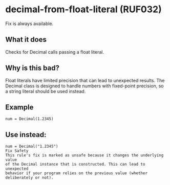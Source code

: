 # decimal-from-float-literal (RUF032)
Fix is always available.
## What it does
Checks for Decimal calls passing a float literal.
## Why is this bad?
Float literals have limited precision that can lead to unexpected results.
The Decimal class is designed to handle numbers with fixed-point precision,
so a string literal should be used instead.
## Example
```
num = Decimal(1.2345)
```
## Use instead:
```
num = Decimal("1.2345")
Fix Safety
This rule's fix is marked as unsafe because it changes the underlying value
of the Decimal instance that is constructed. This can lead to unexpected
behavior if your program relies on the previous value (whether deliberately or not).
```
